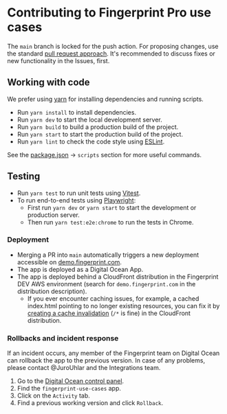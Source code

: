 # Contributing to Fingerprint Pro use cases

The `main` branch is locked for the push action. For proposing changes, use the standard [pull request approach](https://docs.github.com/en/pull-requests/collaborating-with-pull-requests/proposing-changes-to-your-work-with-pull-requests/creating-a-pull-request). It's recommended to discuss fixes or new functionality in the Issues, first.

## Working with code

We prefer using [yarn](https://yarnpkg.com/) for installing dependencies and running scripts.

* Run `yarn install` to install dependencies.
* Run `yarn dev` to start the local development server.
* Run `yarn build` to build a production build of the project.
* Run `yarn start` to start the production build of the project.
* Run `yarn lint` to check the code style using [ESLint](https://eslint.org/).

See the [package.json](./package.json) -> `scripts` section for more useful commands.

## Testing

* Run `yarn test` to run unit tests using [Vitest](https://vitest.dev/).
* To run end-to-end tests using [Playwright](https://playwright.dev/):
  *  First run `yarn dev` or `yarn start` to start the development or production server. 
  *  Then run `yarn test:e2e:chrome` to run the tests in Chrome.

### Deployment

- Merging a PR into `main` automatically triggers a new deployment accessible on [demo.fingerprint.com](https://demo.fingerprint.com).
- The app is deployed as a Digital Ocean App.
- The app is deployed behind a CloudFront distribution in the Fingerprint DEV AWS environment (search for `demo.fingerprint.com` in the distribution description).
  - If you ever encounter caching issues, for example, a cached index.html pointing to no longer existing resources, you can fix it by [creating a cache invalidation](https://docs.aws.amazon.com/AmazonCloudFront/latest/DeveloperGuide/Invalidation_Requests.html#invalidating-objects-console) (`/*` is fine) in the CloudFront distribution.

### Rollbacks and incident response

If an incident occurs, any member of the Fingerprint team on Digital Ocean can rollback the app to the previous version. In case of any problems, please contact @JuroUhlar and the Integrations team.

1. Go to the [Digital Ocean control panel](https://cloud.digitalocean.com/apps/69a24f2e-6d8e-4e9d-bcf3-024a653ae7b2/deployments).
2. Find the `fingerprint-use-cases` app.
3. Click on the `Activity` tab.
4. Find a previous working version and click `Rollback`.

